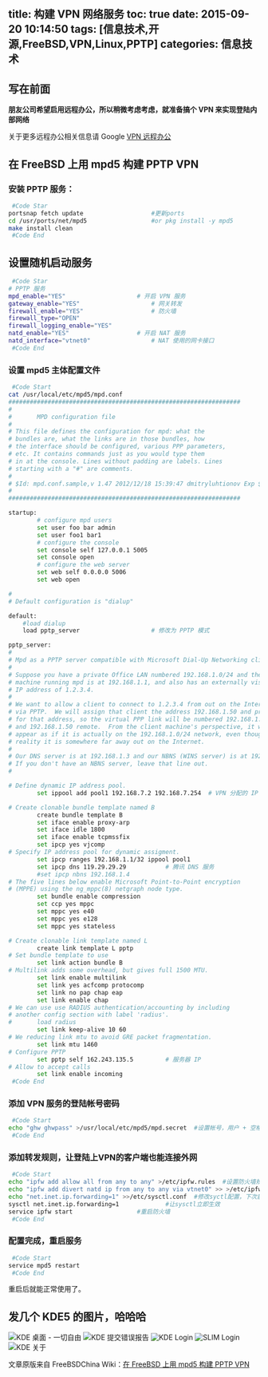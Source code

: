title: 构建 VPN 网络服务
toc: true
date: 2015-09-20 10:14:50
tags: [信息技术,开源,FreeBSD,VPN,Linux,PPTP]
categories: 信息技术
---

## 写在前面
**朋友公司希望启用远程办公，所以稍微考虑考虑，就准备搞个 VPN 来实现登陆内部网络**


关于更多远程办公相关信息请 Google [VPN 远程办公](https://www.google.com/?gws_rd=cr,ssl#safe=strict&q=VPN+%E8%BF%9C%E7%A8%8B%E5%8A%9E%E5%85%AC)

## 在 FreeBSD 上用 mpd5 构建 PPTP VPN

### 安装 PPTP 服务：
```sh
 #Code Star
portsnap fetch update					#更新ports
cd /usr/ports/net/mpd5					#or pkg install -y mpd5
make install clean
 #Code End
```
<!--more-->

## 设置随机启动服务
```sh
 #Code Star
# PPTP 服务
mpd_enable="YES"					# 开启 VPN 服务
gateway_enable="YES"					# 网关转发
firewall_enable="YES"					# 防火墙
firewall_type="OPEN"
firewall_logging_enable="YES"
natd_enable="YES"					# 开启 NAT 服务
natd_interface="vtnet0"					# NAT 使用的网卡接口
 #Code End
```

### 设置 mpd5 主体配置文件
```sh
 #Code Start
cat /usr/local/etc/mpd5/mpd.conf
#################################################################
#
#       MPD configuration file
#
# This file defines the configuration for mpd: what the
# bundles are, what the links are in those bundles, how
# the interface should be configured, various PPP parameters,
# etc. It contains commands just as you would type them
# in at the console. Lines without padding are labels. Lines
# starting with a "#" are comments.
#
# $Id: mpd.conf.sample,v 1.47 2012/12/18 15:39:47 dmitryluhtionov Exp $
#
#################################################################

startup:
        # configure mpd users
        set user foo bar admin
        set user foo1 bar1
        # configure the console
        set console self 127.0.0.1 5005
        set console open
        # configure the web server
        set web self 0.0.0.0 5006
        set web open

#
# Default configuration is "dialup"

default:
	#load dialup
    load pptp_server					# 修改为 PPTP 模式

pptp_server:
#
# Mpd as a PPTP server compatible with Microsoft Dial-Up Networking clients.
#
# Suppose you have a private Office LAN numbered 192.168.1.0/24 and the
# machine running mpd is at 192.168.1.1, and also has an externally visible
# IP address of 1.2.3.4.
#
# We want to allow a client to connect to 1.2.3.4 from out on the Internet
# via PPTP.  We will assign that client the address 192.168.1.50 and proxy-ARP
# for that address, so the virtual PPP link will be numbered 192.168.1.1 local
# and 192.168.1.50 remote.  From the client machine's perspective, it will
# appear as if it is actually on the 192.168.1.0/24 network, even though in
# reality it is somewhere far away out on the Internet.
#
# Our DNS server is at 192.168.1.3 and our NBNS (WINS server) is at 192.168.1.4.
# If you don't have an NBNS server, leave that line out.
#

# Define dynamic IP address pool.
        set ippool add pool1 192.168.7.2 192.168.7.254	# VPN 分配的 IP 范围

# Create clonable bundle template named B
        create bundle template B
        set iface enable proxy-arp
        set iface idle 1800
        set iface enable tcpmssfix
        set ipcp yes vjcomp
# Specify IP address pool for dynamic assigment.
        set ipcp ranges 192.168.1.1/32 ippool pool1
        set ipcp dns 119.29.29.29			# 腾讯 DNS 服务
        #set ipcp nbns 192.168.1.4
# The five lines below enable Microsoft Point-to-Point encryption
# (MPPE) using the ng_mppc(8) netgraph node type.
        set bundle enable compression
        set ccp yes mppc
        set mppc yes e40
        set mppc yes e128
        set mppc yes stateless

# Create clonable link template named L
        create link template L pptp
# Set bundle template to use
        set link action bundle B
# Multilink adds some overhead, but gives full 1500 MTU.
        set link enable multilink
        set link yes acfcomp protocomp
        set link no pap chap eap
        set link enable chap
# We can use use RADIUS authentication/accounting by including
# another config section with label 'radius'.
#       load radius
        set link keep-alive 10 60
# We reducing link mtu to avoid GRE packet fragmentation.
        set link mtu 1460
# Configure PPTP
        set pptp self 162.243.135.5			# 服务器 IP
# Allow to accept calls
        set link enable incoming
 #Code End
```

### 添加 VPN 服务的登陆帐号密码
```sh
 #Code Start
echo "ghw ghwpass" >/usr/local/etc/mpd5/mpd.secret	#设置帐号，用户 + 空格 +密码，一行一个
 #Code End
```

### 添加转发规则，让登陆上VPN的客户端也能连接外网
```sh
 #Code Start
echo "ipfw add allow all from any to any" >/etc/ipfw.rules	#设置防火墙规则
echo "ipfw add divert natd ip from any to any via vtnet0" >> >/etc/ipfw.rules
echo "net.inet.ip.forwarding=1" >>/etc/sysctl.conf	#修改syctl配置，下次启动依旧有效
sysctl net.inet.ip.forwarding=1 			#让sysctl立即生效
service ipfw start					#重启防火墙
 #Code End
```

### 配置完成，重启服务
```sh
 #Code Start
service mpd5 restart
 #Code End
```

重启后就能正常使用了。


## 发几个 KDE5 的图片，哈哈哈
![KDE 桌面 - 一切自由](https://dn-gehaowu.qbox.me/notes/2015/09/kde5_1.jpg)
![KDE 提交错误报告](https://dn-gehaowu.qbox.me/notes/2015/09/kde5_2.jpg)
![KDE Login](https://dn-gehaowu.qbox.me/notes/2015/09/kde5_3.png)
![SLIM Login](https://dn-gehaowu.qbox.me/notes/2015/09/kde5_4.png)
![KDE 关于](https://dn-gehaowu.qbox.me/notes/2015/09/kde5_5.png)

文章原版来自 FreeBSDChina Wiki：[在 FreeBSD 上用 mpd5 构建 PPTP VPN](https://wiki.freebsdchina.org/howto/m/mpd5_setup)